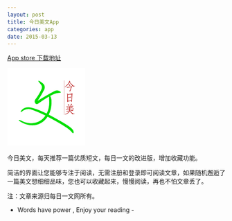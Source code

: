 ```yaml
---
layout: post
title: 今日美文App
categories: app
date: 2015-03-13
---
```


[App store 下载地址](https://itunes.apple.com/us/app/jin-ri-mei-wen-lei-mei-ri/id972558048?l=zh&ls=1&mt=8)

![](/image/TodayArticleAppIcon@3x.png)


今日美文，每天推荐一篇优质短文，每日一文的改进版，增加收藏功能。

简洁的界面让您能够专注于阅读，无需注册和登录即可阅读文章，如果随机邂逅了一篇美文想细细品味，您也可以收藏起来，慢慢阅读，再也不怕文章丢了。

注：文章来源归每日一文网所有。

- Words have power , Enjoy your reading -